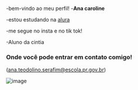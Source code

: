 -bem-vindo ao meu perfil!
-**Ana caroline**

-estou estudando na [alura](https://www.alura.com.br/)

-me segue no insta e no tik tok! 
 
-Aluno da cintia

### Onde você pode entrar em contato comigo!
(ana.teodolino.serafim@escola.pr.gov.br)

![image](https://github.com/user-attachments/assets/b648290e-692f-4671-b330-498634bc57ea)

